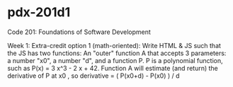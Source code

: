 # pdx-201d1
Code 201: Foundations of Software Development

Week 1: Extra-credit option 1 (math-oriented):
Write HTML & JS such that the JS has two functions: An "outer" function A that accepts 3 parameters: a number "x0", a number "d", and a function P.  P is a polynomial function, such as P(x) = 3 x^3 - 2 x + 42. Function A will estimate (and return) the derivative of P at x0 , so derivative = ( P(x0+d) - P(x0) ) / d
